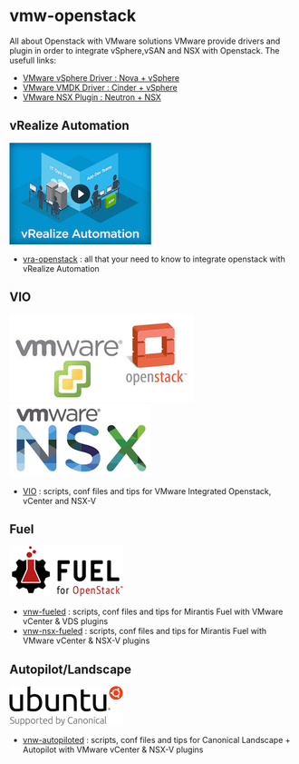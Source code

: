 # vmw-openstack
All about Openstack with VMware solutions
VMware provide drivers and plugin in order to integrate vSphere,vSAN and NSX with Openstack. The usefull links:  
- [VMware vSphere Driver : Nova + vSphere](http://docs.openstack.org/trunk/config-reference/content/vmware.html)  
- [VMware VMDK Driver : Cinder + vSphere](http://docs.openstack.org/trunk/config-reference/content/vmware-vmdk-driver.html)  
- [VMware NSX Plugin : Neutron + NSX](http://docs.openstack.org/trunk/openstack-network/admin/content/nvp_plugin.html)  

## vRealize Automation
![VRA](docs/vra.jpg)
- [vra-openstack](vra-openstack/README.md) : all that your need to know to integrate openstack with vRealize Automation

## VIO
![VIO](docs/vmw%2Bopenstack.jpg)
![NSX](docs/nsx.png)
- [VIO](vio/README.md) : scripts, conf files and tips for VMware Integrated Openstack, vCenter and NSX-V

## Fuel
![FUEL](docs/fuel.png)
- [vnw-fueled](vmw-fueled/README.md) : scripts, conf files and tips for Mirantis Fuel with VMware vCenter & VDS plugins
- [vnw-nsx-fueled](vmw-nsx-fueled/README.md) : scripts, conf files and tips for Mirantis Fuel with VMware vCenter & NSX-V plugins

## Autopilot/Landscape
![UBUNTU](docs/ubuntu.png)
- [vnw-autopiloted](vmw-autopiloted/README.md) : scripts, conf files and tips for Canonical Landscape + Autopilot with VMware vCenter & NSX-V plugins


